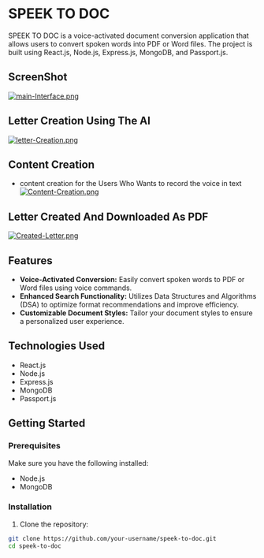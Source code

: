# SPEEK TO DOC

SPEEK TO DOC is a voice-activated document conversion application that allows users to convert spoken words into PDF or Word files. The project is built using React.js, Node.js, Express.js, MongoDB, and Passport.js.

## ScreenShot

[![main-Interface.png](https://i.postimg.cc/28kfv6tM/main-Interface.png)](https://postimg.cc/3Wc6QKYF)


## Letter Creation Using The AI
[![letter-Creation.png](https://i.postimg.cc/8kh1MxzJ/letter-Creation.png)](https://postimg.cc/6TpJNjRt)

## Content Creation
- content creation for the Users Who Wants to record the voice in text
  [![Content-Creation.png](https://i.postimg.cc/t4rR7PCB/Content-Creation.png)](https://postimg.cc/PCwnRCDD)

## Letter Created And Downloaded As PDF
[![Created-Letter.png](https://i.postimg.cc/Kjrxb3Hr/Created-Letter.png)](https://postimg.cc/30RPCN7d)

## Features

- **Voice-Activated Conversion:** Easily convert spoken words to PDF or Word files using voice commands.
- **Enhanced Search Functionality:** Utilizes Data Structures and Algorithms (DSA) to optimize format recommendations and improve efficiency.
- **Customizable Document Styles:** Tailor your document styles to ensure a personalized user experience.

## Technologies Used

- React.js
- Node.js
- Express.js
- MongoDB
- Passport.js

## Getting Started

### Prerequisites

Make sure you have the following installed:

- Node.js
- MongoDB

### Installation

1. Clone the repository:

```bash
git clone https://github.com/your-username/speek-to-doc.git
cd speek-to-doc
